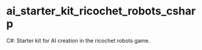 # ai_starter_kit_ricochet_robots_csharp
C#: Starter kit for AI creation in the ricochet robots game.
